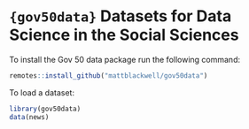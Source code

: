 # `{gov50data}` Datasets for Data Science in the Social Sciences


To install the Gov 50 data package run the following command:

``` r
remotes::install_github("mattblackwell/gov50data")
```


To load a dataset:

``` r
library(gov50data)
data(news)
```
